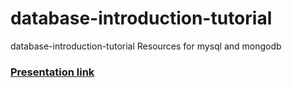 # database-introduction-tutorial
database-introduction-tutorial Resources for mysql and mongodb
### [ Presentation link ](https://www.figma.com/deck/ySeXpiAEZ0PEFj1nmsRGeh/db-tutorial?node-id=4-1347&viewport=-81%2C-57%2C0.4&t=5Y59SpgYIaJHseRe-1&scaling=min-zoom&content-scaling=fixed&page-id=0%3A1)
